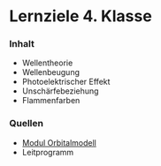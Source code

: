 # Lernziele 4. Klasse

### **Inhalt**

* Wellentheorie
* Wellenbeugung
* Photoelektrischer Effekt
* Unschärfebeziehung
* Flammenfarben

### **Quellen**

* [Modul Orbitalmodell](<../README (1).md>)
* Leitprogramm&#x20;

